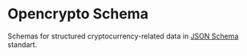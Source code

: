# Opencrypto Schema

Schemas for structured cryptocurrency-related data in [JSON Schema](http://json-schema.org/) standart.
